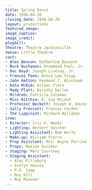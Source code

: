 ```yaml
---
title: Spring Dance
date: 1938-04-26
closing_date: 1938-04-28
layout: productions
featured_image:
image_caption:
image_credit:
playbill:
Theatre: Theatre Jacksonville
Venue: Little Theatre
cast:
- Alex Benson: Katherine Bessent
- Buck Buchanon: Drummond Paul, Jr.
- Doc Boyd: Joseph Livesay, Jr.
- Frances Fenn: Annie Lee Stagg
- John Hatton: Raymond C. Winstead
- Kate McKim: Aileen Clark
- Mady Platt: Dorothy Harlan
- Mildred: Patricia Coleman
- Miss Ritchie: E. Sue McLeod
- Professor Beckett: Joseph W. Davin
- Sally Prescott: Frances Carden
- The Lippincot: Richard Hollahan
crew:
- Director: Iris K. Weeks
- Lighting: Herbert Swisher
- Lighting Assistant: Bob Wolfe
- Make-up: William Pierce
- Prop Assistant: Mrs. Wayne Perrine
- Props: Maxine Swisher
- Staging: Mary Courtney
- Staging Assistant:
  - Alec Pillsbury
  - Evelyn Haines
  - P.G. Camp
  - Roy Hill
  - Roy Miezner
---
```

